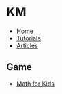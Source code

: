 # KM

- [Home](https://knowledge-dragons.github.io/KM/)
- [Tutorials](https://knowledge-dragons.github.io/KM/tutorials)
- [Articles](https://knowledge-dragons.github.io/KM/articles)


## Game
- [Math for Kids](https://knowledge-dragons.github.io/KM/app/math/v_4/)

